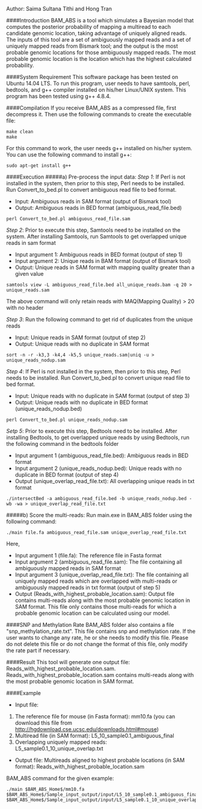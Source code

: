 Author: Saima Sultana Tithi and Hong Tran

####Introduction
BAM_ABS is a tool which simulates a Bayesian model that computes the posterior probability of mapping a multiread to each candidate genomic location, taking advantage of uniquely aligned reads. The inputs of this tool are a set of ambiguously mapped reads and a set of uniquely mapped reads from Bismark tool; and the output is the most probable genomic locations for those ambiguously mapped reads. The most probable genomic location is the location which has the highest calculated probability.

####System Requirement
This software package has been tested on Ubuntu 14.04 LTS. To run this program, user needs to have samtools, perl, bedtools, and g++ compiler installed on his/her Linux/UNIX system. This program has been tested using g++ 4.8.4.

####Compilation
If you receive BAM_ABS as a compressed file, first decompress it. Then use the following commands to create the executable file:
```
make clean
make
```
For this command to work, the user needs g++ installed on his/her system. You can use the following command to install g++:
```
sudo apt-get install g++
```
	
####Execution
#####a) Pre-process the input data:
_Step 1_: If Perl is not installed in the system, then prior to this step, Perl needs to be installed. Run Convert_to_bed.pl to convert ambiguous read file to bed format.
* Input: Ambiguous reads in SAM format (output of Bismark tool)
* Output: Ambiguous reads in BED format (ambiguous_read_file.bed)
```
perl Convert_to_bed.pl ambiguous_read_file.sam
```

_Step 2_: Prior to execute this step, Samtools need to be installed on the system. After installing Samtools, run Samtools to get overlapped unique reads in sam format
* Input argument 1: Ambiguous reads in BED format (output of step 1)
* Input argument 2: Unique reads in BAM format (output of Bismark tool)
* Output: Unique reads in SAM format with mapping quality greater than a given value
```
samtools view -L ambiguous_read_file.bed all_unique_reads.bam -q 20 > unique_reads.sam
```
The above command will only retain reads with MAQ(Mapping Quality) > 20 with no header

_Step 3_: Run the following command to get rid of duplicates from the unique reads
* Input: Unique reads in SAM format (output of step 2)
* Output: Unique reads with no duplicate in SAM format
```
sort -n -r -k3,3 -k4,4 -k5,5 unique_reads.sam|uniq -u > unique_reads_nodup.sam
```

_Step 4_: If Perl is not installed in the system, then prior to this step, Perl needs to be installed. Run Convert_to_bed.pl to convert unique read file to bed format.
* Input: Unique reads with no duplicate in SAM format (output of step 3)
* Output: Unique reads with no duplicate in BED format (unique_reads_nodup.bed)
```
perl Convert_to_bed.pl unique_reads_nodup.sam
```

_Setp 5_: Prior to execute this step, Bedtools need to be installed. After installing Bedtools, to get overlapped unique reads by using Bedtools, run the following command in the bedtools folder
* Input argument 1 (ambiguous_read_file.bed): Ambiguous reads in BED format
* Input argument 2 (unique_reads_nodup.bed): Unique reads with no duplicate in BED format (output of step 4)
* Output (unique_overlap_read_file.txt): All overlapping unique reads in txt format
```
./intersectBed -a ambiguous_read_file.bed -b unique_reads_nodup.bed -wb -wa > unique_overlap_read_file.txt
```

#####b) Score the multi-reads:
Run main.exe in BAM_ABS folder using the following command:
```
./main file.fa ambiguous_read_file.sam unique_overlap_read_file.txt
```
Here,
* Input argument 1 (file.fa): The reference file in Fasta format
* Input argument 2 (ambiguous_read_file.sam): The file containing all ambiguously mapped reads in SAM format
* Input argument 3 (unique_overlap_read_file.txt): The file containing all uniquely mapped reads which are overlapped with multi-reads or ambiguously mapped reads in txt format (output of step 5)
* Output (Reads_with_highest_probable_location.sam): Output file contains multi-reads along with the most probable genomic location in SAM format. This file only contains those multi-reads for which a probable genomic location can be calculated using our model.

####SNP and Methylation Rate
BAM_ABS folder also contains a file "snp_methylation_rate.txt". This file contains snp and methylation rate. If the user wants to change any rate, he or she needs to modify this file. Please do not delete this file or do not change the format of this file, only modify the rate part if necessary.

####Result
This tool will generate one output file: Reads_with_highest_probable_location.sam. Reads_with_highest_probable_location.sam contains multi-reads along with the most probable genomic location in SAM format.

####Example
* Input file:
 1. The reference file for mouse (in Fasta format): mm10.fa (you can download this file from http://hgdownload.cse.ucsc.edu/downloads.html#mouse)
 2. Multiread file (in SAM format): L5_10_sample0.1_ambiguous_final
 3. Overlapping uniquely mapped reads: L5_sample0.1_10_unique_overlap.txt
* Output file: Multireads aligned to highest probable locations (in SAM format): Reads_with_highest_probable_location.sam

BAM_ABS command for the given example:
```
./main $BAM_ABS_Home$/mm10.fa $BAM_ABS_Home$/Sample_input_output/input/L5_10_sample0.1_ambiguous_final $BAM_ABS_Home$/Sample_input_output/input/L5_sample0.1_10_unique_overlap.txt
```
